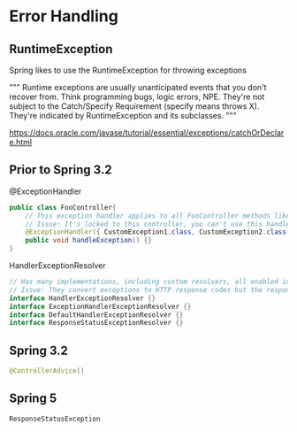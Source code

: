 # Error Handling

## RuntimeException

Spring likes to use the RuntimeException for throwing exceptions

"""
Runtime exceptions are usually unanticipated events that you don't recover from. 
Think programming bugs, logic errors, NPE. 
They're not subject to the Catch/Specify Requirement (specify means throws X).
They're indicated by RuntimeException and its subclasses.
"""

https://docs.oracle.com/javase/tutorial/essential/exceptions/catchOrDeclare.html

## Prior to Spring 3.2

@ExceptionHandler

```java
public class FooController{
    // This exception handler applies to all FooController methods like getFoo(), setFoo()
    // Issue: It's locked to this controller, you can't use this handler globally
    @ExceptionHandler({ CustomException1.class, CustomException2.class })
    public void handleException() {}
}
```

HandlerExceptionResolver

```java
// Has many implementations, including custom resolvers, all enabled in 3.0 or 3.1
// Issue: They convert exceptions to HTTP response codes but the response body is empty
interface HandlerExceptionResolver {}
interface ExceptionHandlerExceptionResolver {}
interface DefaultHandlerExceptionResolver {}
interface ResponseStatusExceptionResolver {}
```

## Spring 3.2

```java
@ControllerAdvice() 
```

## Spring 5

```java
ResponseStatusException
```
